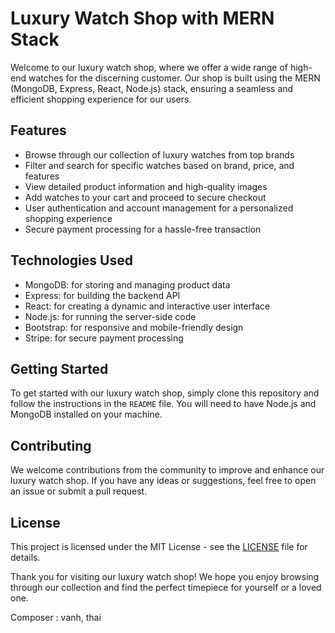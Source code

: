 # Luxury Watch Shop with MERN Stack

Welcome to our luxury watch shop, where we offer a wide range of high-end watches for the discerning customer. Our shop is built using the MERN (MongoDB, Express, React, Node.js) stack, ensuring a seamless and efficient shopping experience for our users.

## Features
- Browse through our collection of luxury watches from top brands
- Filter and search for specific watches based on brand, price, and features
- View detailed product information and high-quality images
- Add watches to your cart and proceed to secure checkout
- User authentication and account management for a personalized shopping experience
- Secure payment processing for a hassle-free transaction

## Technologies Used
- MongoDB: for storing and managing product data
- Express: for building the backend API
- React: for creating a dynamic and interactive user interface
- Node.js: for running the server-side code
- Bootstrap: for responsive and mobile-friendly design
- Stripe: for secure payment processing

## Getting Started
To get started with our luxury watch shop, simply clone this repository and follow the instructions in the `README` file. You will need to have Node.js and MongoDB installed on your machine.

## Contributing
We welcome contributions from the community to improve and enhance our luxury watch shop. If you have any ideas or suggestions, feel free to open an issue or submit a pull request.

## License
This project is licensed under the MIT License - see the [LICENSE](LICENSE) file for details.

Thank you for visiting our luxury watch shop! We hope you enjoy browsing through our collection and find the perfect timepiece for yourself or a loved one.

Composer : vanh, thai
